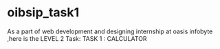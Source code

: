 # oibsip_task1
As a part of web development and designing internship at oasis infobyte ,here is the LEVEL 2 Task: TASK 1 : CALCULATOR 

